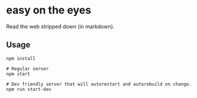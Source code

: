 # easy on the eyes

Read the web stripped down (in markdown).

## Usage

    npm install

    # Regular server
    npm start

    # Dev friendly server that will autorestart and autorebuild on change.
    npm run start-dev
